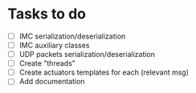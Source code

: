 # Tasks to do

- [ ] IMC serialization/deserialization
- [ ] IMC auxiliary classes
- [ ] UDP packets serialization/deserialization
- [ ] Create "threads"
- [ ] Create actuators templates for each (relevant msg)
- [ ] Add documentation
